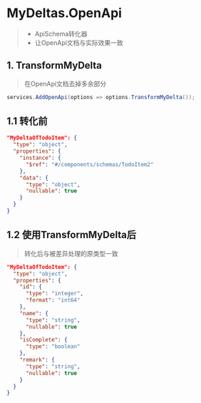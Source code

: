 # MyDeltas.OpenApi
>* ApiSchema转化器
>* 让OpenApi文档与实际效果一致

## 1. TransformMyDelta
>在OpenApi文档去掉多余部分
~~~csharp
services.AddOpenApi(options => options.TransformMyDelta());
~~~

## 1.1 转化前
~~~json
"MyDeltaOfTodoItem": {
  "type": "object",
  "properties": {
    "instance": {
      "$ref": "#/components/schemas/TodoItem2"
    },
    "data": {
      "type": "object",
      "nullable": true
    }
  }
}
~~~

## 1.2 使用TransformMyDelta后
>转化后与被差异处理的原类型一致
~~~json
"MyDeltaOfTodoItem": {
  "type": "object",
  "properties": {
    "id": {
      "type": "integer",
      "format": "int64"
    },
    "name": {
      "type": "string",
      "nullable": true
    },
    "isComplete": {
      "type": "boolean"
    },
    "remark": {
      "type": "string",
      "nullable": true
    }
  }
}
~~~